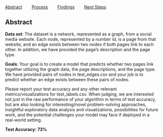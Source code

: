 [Abstract](index.md)        [Process](process.md)        [Findings](findings.md)        [Next Steps](nextsteps.md)

## Abstract

**Data set**: The dataset is a network, represented as a graph, from a social media website. Each node, represented by a number id, is a page from that website, and an edge exists between two nodes if both pages link to each other. In addition, we have provided the page’s description and the page type.

**Goals**: Your goal is to create a model that predicts whether two pages link together utilizing the graph data, the page descriptions, and the page type. We have provided pairs of nodes in test_edges.csv and your job is to predict whether an edge exists between these pairs of nodes.

Please report your test accuracy and any other relevant metrics/visualizations for test_labels.csv. When judging, we are interested not just in the raw performance of your algorithm in terms of test accuracy, but are also looking for interesting/novel problem-solving approaches, insightful exploratory data analysis and visualizations, possibilities for future work, and the potential challenges your model may face if deployed in a real-world setting.

**Test Accuracy: 73%**
